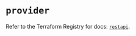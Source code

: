 # `provider`

Refer to the Terraform Registry for docs: [`restapi`](https://registry.terraform.io/providers/mastercard/restapi/2.0.1/docs).
